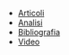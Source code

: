 * [Articoli](https://pitmonticone.github.io/Torino-Lione/01-Articoli.html)
* [Analisi](https://pitmonticone.github.io/Torino-Lione/02-Analisi.html)
* [Bibliografia](https://pitmonticone.github.io/Torino-Lione/03-Bibliografia.html)
* [Video](https://pitmonticone.github.io/Torino-Lione/04-Video.html)
